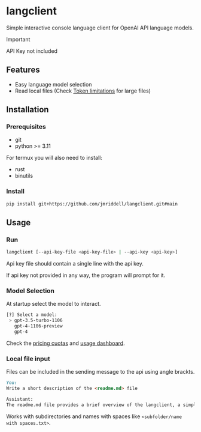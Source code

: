 # langclient

Simple interactive console language client for OpenAI API language models.

> [!IMPORTANT]
> API Key not included

## Features
* Easy language model selection
* Read local files (Check [Token limitations](https://platform.openai.com/docs/models/gpt-4-and-gpt-4-turbo) for large files)

## Installation

### Prerequisites

* git
* python >= 3.11

For termux you will also need to install:

* rust
* binutils


### Install

```bash
pip install git+https://github.com/jmriddell/langclient.git#main
```

## Usage

### Run 

```bash
langclient [--api-key-file <api-key-file> | --api-key <api-key>]
```
Api key file should contain a single line with the api key.

If api key not provided in any way, the program will prompt for it.

### Model Selection
At startup select the model to interact.

```bash
[?] Select a model:
 > gpt-3.5-turbo-1106
   gpt-4-1106-preview
   gpt-4
```

Check the [pricing cuotas](https://openai.com/pricing) and [usage dashboard](https://platform.openai.com/usage).

### Local file input
Files can be included in the sending message to the api using angle brackts.

```md
You:
Write a short description of the <readme.md> file

Assistant:
The readme.md file provides a brief overview of the langclient, a simple interactive console language client for OpenAI API language models. It includes information on installation prerequisites and instructions, as well as guidance on usage, model selection, and inputting local files. The file also emphasizes the importance of not including the API key. Links to relevant documentation and resources are also provided.
```

Works with subdirectories and names with spaces like `<subfolder/name with spaces.txt>`.

